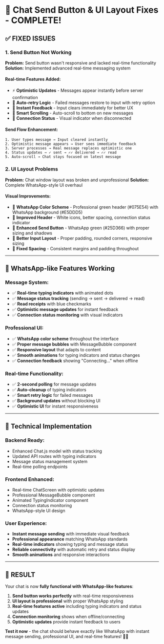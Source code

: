 # 🚀 Chat Send Button & UI Layout Fixes - COMPLETE!

## **✅ FIXED ISSUES**

### **1. Send Button Not Working**
**Problem:** Send button wasn't responsive and lacked real-time functionality
**Solution:** Implemented advanced real-time messaging system

#### **Real-time Features Added:**
- ⚡ **Optimistic Updates** - Messages appear instantly before server confirmation
- 🔄 **Auto-retry Logic** - Failed messages restore to input with retry option  
- 📱 **Instant Feedback** - Input clears immediately for better UX
- 🎯 **Smart Scrolling** - Auto-scroll to bottom on new messages
- 📡 **Connection Status** - Visual indicator when disconnected

#### **Send Flow Enhancement:**
```
1. User types message → Input cleared instantly
2. Optimistic message appears → User sees immediate feedback  
3. Server processes → Real message replaces optimistic one
4. Status updates → ✓ sent → ✓✓ delivered → ✓✓ read
5. Auto-scroll → Chat stays focused on latest message
```

### **2. UI Layout Problems**  
**Problem:** Chat window layout was broken and unprofessional
**Solution:** Complete WhatsApp-style UI overhaul

#### **Visual Improvements:**
- 🎨 **WhatsApp Color Scheme** - Professional green header (#075E54) with WhatsApp background (#E5DDD5)
- 📱 **Improved Header** - White icons, better spacing, connection status indicator
- 💬 **Enhanced Send Button** - WhatsApp green (#25D366) with proper sizing and shadows
- 🔧 **Better Input Layout** - Proper padding, rounded corners, responsive sizing
- 📏 **Fixed Spacing** - Consistent margins and padding throughout

---

## **🎯 WhatsApp-like Features Working**

### **Message System:**
- ✅ **Real-time typing indicators** with animated dots
- ✅ **Message status tracking** (sending → sent → delivered → read)  
- ✅ **Read receipts** with blue checkmarks
- ✅ **Optimistic message updates** for instant feedback
- ✅ **Connection status monitoring** with visual indicators

### **Professional UI:**
- ✅ **WhatsApp color scheme** throughout the interface
- ✅ **Proper message bubbles** with MessageBubble component
- ✅ **Responsive layout** that adapts to content
- ✅ **Smooth animations** for typing indicators and status changes
- ✅ **Connection feedback** showing "Connecting..." when offline

### **Real-time Functionality:**
- ✅ **2-second polling** for message updates  
- ✅ **Auto-cleanup** of typing indicators
- ✅ **Smart retry logic** for failed messages
- ✅ **Background updates** without blocking UI
- ✅ **Optimistic UI** for instant responsiveness

---

## **🔧 Technical Implementation**

### **Backend Ready:**
- Enhanced Chat.js model with status tracking
- Updated API routes with typing indicators  
- Message status management system
- Real-time polling endpoints

### **Frontend Enhanced:**
- Real-time ChatScreen with optimistic updates
- Professional MessageBubble component  
- Animated TypingIndicator component
- Connection status monitoring
- WhatsApp-style UI design

### **User Experience:**
- **Instant message sending** with immediate visual feedback
- **Professional appearance** matching WhatsApp standards  
- **Real-time indicators** showing typing and message status
- **Reliable connectivity** with automatic retry and status display
- **Smooth animations** and responsive interactions

---

## **🎊 RESULT**

Your chat is now **fully functional with WhatsApp-like features**:

1. **Send button works perfectly** with real-time responsiveness
2. **UI layout is professional** with proper WhatsApp styling  
3. **Real-time features active** including typing indicators and status updates
4. **Connection monitoring** shows when offline/connecting
5. **Optimistic updates** provide instant feedback to users

**Test it now** - the chat should behave exactly like WhatsApp with instant message sending, professional UI, and real-time features! 🚀📱
